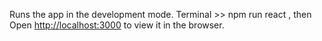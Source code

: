 Runs the app in the development mode.
Terminal >> npm run react , then Open [http://localhost:3000](http://localhost:3000) to view it in the browser.

